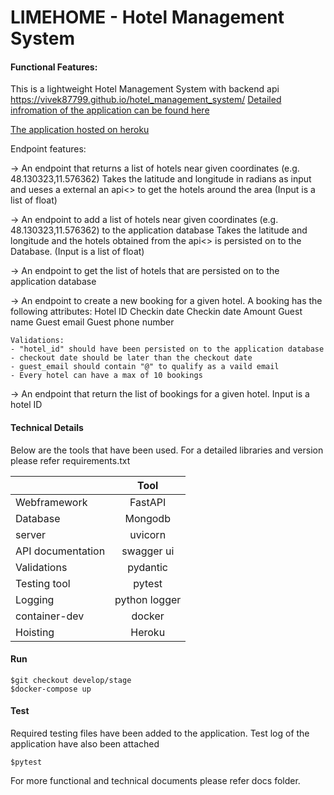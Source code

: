 # LIMEHOME - Hotel Management System 

####  Functional Features:


This is a lightweight Hotel Management System with backend api
https://vivek87799.github.io/hotel_management_system/
 [Detailed infromation of the application can be found here](https://vivek87799.github.io/hotel_management_system/)

 [The application hosted on heroku](https://powerful-wildwood-21999.herokuapp.com/docs)

Endpoint features:

-> An endpoint that returns a list of hotels near given coordinates (e.g. 48.130323,11.576362)
Takes the latitude and longitude in radians as input and ueses a external an api<> to get the hotels around the area (Input is a list of float)

-> An endpoint to add a list of hotels near given coordinates (e.g. 48.130323,11.576362) to the application database
Takes the latitude and longitude and the hotels obtained from the api<> is persisted on to the Database. (Input is a list of float)

-> An endpoint to get the list of hotels that are persisted on to the application database


-> An endpoint to create a new booking for a given hotel.
A booking has the following attributes:
Hotel ID
Checkin date
Checkin date
Amount
Guest name
Guest email
Guest phone number

    Validations:
    - "hotel_id" should have been persisted on to the application database
    - checkout date should be later than the checkout date
    - guest_email should contain "@" to qualify as a vaild email
    - Every hotel can have a max of 10 bookings

-> An endpoint that return the list of bookings for a given hotel.
    Input is a hotel ID

#### Technical Details

Below are the tools that have been used. For a detailed libraries and version please refer requirements.txt


|         | Tool           |   
| ------------- |:-------------:| 
| Webframework      | FastAPI | 
| Database      | Mongodb      | 
| server | uvicorn      | 
| API documentation | swagger ui      |
| Validations | pydantic      | 
| Testing tool | pytest      | 
| Logging  | python logger      | 
| container-dev | docker      | 
| Hoisting | Heroku      | 


#### Run
```
$git checkout develop/stage
$docker-compose up 
```

#### Test
Required testing files have been added to the application. 
Test log of the application have also been attached
```
$pytest  
```

For more functional and technical documents please refer docs folder.